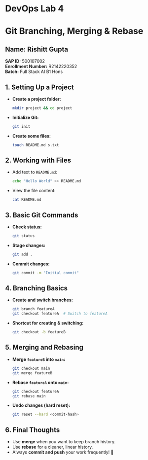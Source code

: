 # DevOps Lab 4
# Git Branching, Merging & Rebase

## Name: Rishitt Gupta  
**SAP ID:** 500107002  
**Enrollment Number:** R2142220352  
**Batch:** Full Stack AI B1 Hons  

## 1. **Setting Up a Project**
- **Create a project folder:**  
  ```sh
  mkdir project && cd project
  ```
- **Initialize Git:**  
  ```sh
  git init
  ```
- **Create some files:**  
  ```sh
  touch README.md s.txt
  ```

## 2. **Working with Files**
- Add text to `README.md`:  
  ```sh
  echo "Hello World" >> README.md
  ```
- View the file content:  
  ```sh
  cat README.md
  ```

## 3. **Basic Git Commands**
- **Check status:**  
  ```sh
  git status
  ```
- **Stage changes:**  
  ```sh
  git add .
  ```
- **Commit changes:**  
  ```sh
  git commit -m "Initial commit"
  ```

## 4. **Branching Basics**
- **Create and switch branches:**  
  ```sh
  git branch featureA
  git checkout featureA  # Switch to featureA
  ```
- **Shortcut for creating & switching:**  
  ```sh
  git checkout -b featureB
  ```

## 5. **Merging and Rebasing**
- **Merge `featureB` into `main`:**  
  ```sh
  git checkout main
  git merge featureB
  ```
- **Rebase `featureA` onto `main`:**  
  ```sh
  git checkout featureA
  git rebase main
  ```
- **Undo changes (hard reset):**  
  ```sh
  git reset --hard <commit-hash>
  ```

## 6. **Final Thoughts**
- Use **merge** when you want to keep branch history.  
- Use **rebase** for a cleaner, linear history.  
- Always **commit and push** your work frequently! 🚀  
